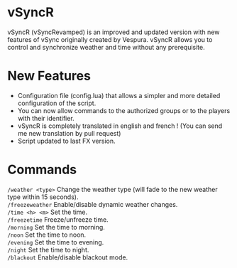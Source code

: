 # vSyncR
vSyncR (vSyncRevamped) is an improved and updated version with new features of vSync originally created by Vespura. 
vSyncR allows you to control and synchronize weather and time without any prerequisite.

# New Features
- Configuration file (config.lua) that allows a simpler and more detailed configuration of the script.
- You can now allow commands to the authorized groups or to the players with their identifier.
- vSyncR is completely translated in english and french ! (You can send me new translation by pull request)
- Script updated to last FX version.

# Commands
`/weather <type>` Change the weather type (will fade to the new weather type within 15 seconds).\
`/freezeweather` Enable/disable dynamic weather changes.\
`/time <h> <m>` Set the time.\
`/freezetime` Freeze/unfreeze time.\
`/morning` Set the time to morning.\
`/noon` Set the time to noon.\
`/evening` Set the time to evening.\
`/night` Set the time to night.\
`/blackout` Enable/disable blackout mode.
